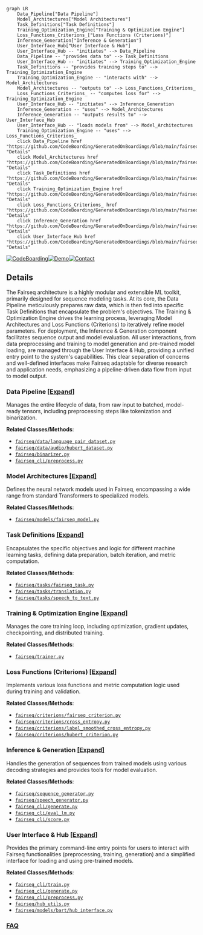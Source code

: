```mermaid
graph LR
    Data_Pipeline["Data Pipeline"]
    Model_Architectures["Model Architectures"]
    Task_Definitions["Task Definitions"]
    Training_Optimization_Engine["Training & Optimization Engine"]
    Loss_Functions_Criterions_["Loss Functions (Criterions)"]
    Inference_Generation["Inference & Generation"]
    User_Interface_Hub["User Interface & Hub"]
    User_Interface_Hub -- "initiates" --> Data_Pipeline
    Data_Pipeline -- "provides data to" --> Task_Definitions
    User_Interface_Hub -- "initiates" --> Training_Optimization_Engine
    Task_Definitions -- "provides training steps to" --> Training_Optimization_Engine
    Training_Optimization_Engine -- "interacts with" --> Model_Architectures
    Model_Architectures -- "outputs to" --> Loss_Functions_Criterions_
    Loss_Functions_Criterions_ -- "computes loss for" --> Training_Optimization_Engine
    User_Interface_Hub -- "initiates" --> Inference_Generation
    Inference_Generation -- "uses" --> Model_Architectures
    Inference_Generation -- "outputs results to" --> User_Interface_Hub
    User_Interface_Hub -- "loads models from" --> Model_Architectures
    Training_Optimization_Engine -- "uses" --> Loss_Functions_Criterions_
    click Data_Pipeline href "https://github.com/CodeBoarding/GeneratedOnBoardings/blob/main/fairseq/Data_Pipeline.md" "Details"
    click Model_Architectures href "https://github.com/CodeBoarding/GeneratedOnBoardings/blob/main/fairseq/Model_Architectures.md" "Details"
    click Task_Definitions href "https://github.com/CodeBoarding/GeneratedOnBoardings/blob/main/fairseq/Task_Definitions.md" "Details"
    click Training_Optimization_Engine href "https://github.com/CodeBoarding/GeneratedOnBoardings/blob/main/fairseq/Training_Optimization_Engine.md" "Details"
    click Loss_Functions_Criterions_ href "https://github.com/CodeBoarding/GeneratedOnBoardings/blob/main/fairseq/Loss_Functions_Criterions_.md" "Details"
    click Inference_Generation href "https://github.com/CodeBoarding/GeneratedOnBoardings/blob/main/fairseq/Inference_Generation.md" "Details"
    click User_Interface_Hub href "https://github.com/CodeBoarding/GeneratedOnBoardings/blob/main/fairseq/User_Interface_Hub.md" "Details"
```

[![CodeBoarding](https://img.shields.io/badge/Generated%20by-CodeBoarding-9cf?style=flat-square)](https://github.com/CodeBoarding/GeneratedOnBoardings)[![Demo](https://img.shields.io/badge/Try%20our-Demo-blue?style=flat-square)](https://www.codeboarding.org/demo)[![Contact](https://img.shields.io/badge/Contact%20us%20-%20contact@codeboarding.org-lightgrey?style=flat-square)](mailto:contact@codeboarding.org)

## Details

The Fairseq architecture is a highly modular and extensible ML toolkit, primarily designed for sequence modeling tasks. At its core, the Data Pipeline meticulously prepares raw data, which is then fed into specific Task Definitions that encapsulate the problem's objectives. The Training & Optimization Engine drives the learning process, leveraging Model Architectures and Loss Functions (Criterions) to iteratively refine model parameters. For deployment, the Inference & Generation component facilitates sequence output and model evaluation. All user interactions, from data preprocessing and training to model generation and pre-trained model loading, are managed through the User Interface & Hub, providing a unified entry point to the system's capabilities. This clear separation of concerns and well-defined interfaces make Fairseq adaptable for diverse research and application needs, emphasizing a pipeline-driven data flow from input to model output.

### Data Pipeline [[Expand]](./Data_Pipeline.md)
Manages the entire lifecycle of data, from raw input to batched, model-ready tensors, including preprocessing steps like tokenization and binarization.


**Related Classes/Methods**:

- <a href="https://github.com/facebookresearch/fairseq/blob/main/fairseq/data/language_pair_dataset.py" target="_blank" rel="noopener noreferrer">`fairseq/data/language_pair_dataset.py`</a>
- <a href="https://github.com/facebookresearch/fairseq/blob/main/fairseq/data/audio/hubert_dataset.py" target="_blank" rel="noopener noreferrer">`fairseq/data/audio/hubert_dataset.py`</a>
- <a href="https://github.com/facebookresearch/fairseq/blob/main/fairseq/binarizer.py" target="_blank" rel="noopener noreferrer">`fairseq/binarizer.py`</a>
- <a href="https://github.com/facebookresearch/fairseq/blob/main/fairseq_cli/preprocess.py" target="_blank" rel="noopener noreferrer">`fairseq_cli/preprocess.py`</a>


### Model Architectures [[Expand]](./Model_Architectures.md)
Defines the neural network models used in Fairseq, encompassing a wide range from standard Transformers to specialized models.


**Related Classes/Methods**:

- <a href="https://github.com/facebookresearch/fairseq/blob/main/fairseq/models/fairseq_model.py" target="_blank" rel="noopener noreferrer">`fairseq/models/fairseq_model.py`</a>


### Task Definitions [[Expand]](./Task_Definitions.md)
Encapsulates the specific objectives and logic for different machine learning tasks, defining data preparation, batch iteration, and metric computation.


**Related Classes/Methods**:

- <a href="https://github.com/facebookresearch/fairseq/blob/main/fairseq/tasks/fairseq_task.py" target="_blank" rel="noopener noreferrer">`fairseq/tasks/fairseq_task.py`</a>
- <a href="https://github.com/facebookresearch/fairseq/blob/main/fairseq/tasks/translation.py" target="_blank" rel="noopener noreferrer">`fairseq/tasks/translation.py`</a>
- <a href="https://github.com/facebookresearch/fairseq/blob/main/fairseq/tasks/speech_to_text.py" target="_blank" rel="noopener noreferrer">`fairseq/tasks/speech_to_text.py`</a>


### Training & Optimization Engine [[Expand]](./Training_Optimization_Engine.md)
Manages the core training loop, including optimization, gradient updates, checkpointing, and distributed training.


**Related Classes/Methods**:

- <a href="https://github.com/facebookresearch/fairseq/blob/main/fairseq/trainer.py" target="_blank" rel="noopener noreferrer">`fairseq/trainer.py`</a>


### Loss Functions (Criterions) [[Expand]](./Loss_Functions_Criterions_.md)
Implements various loss functions and metric computation logic used during training and validation.


**Related Classes/Methods**:

- <a href="https://github.com/facebookresearch/fairseq/blob/main/fairseq/criterions/fairseq_criterion.py" target="_blank" rel="noopener noreferrer">`fairseq/criterions/fairseq_criterion.py`</a>
- <a href="https://github.com/facebookresearch/fairseq/blob/main/fairseq/criterions/cross_entropy.py" target="_blank" rel="noopener noreferrer">`fairseq/criterions/cross_entropy.py`</a>
- <a href="https://github.com/facebookresearch/fairseq/blob/main/fairseq/criterions/label_smoothed_cross_entropy.py" target="_blank" rel="noopener noreferrer">`fairseq/criterions/label_smoothed_cross_entropy.py`</a>
- <a href="https://github.com/facebookresearch/fairseq/blob/main/fairseq/criterions/hubert_criterion.py" target="_blank" rel="noopener noreferrer">`fairseq/criterions/hubert_criterion.py`</a>


### Inference & Generation [[Expand]](./Inference_Generation.md)
Handles the generation of sequences from trained models using various decoding strategies and provides tools for model evaluation.


**Related Classes/Methods**:

- <a href="https://github.com/facebookresearch/fairseq/blob/main/fairseq/sequence_generator.py" target="_blank" rel="noopener noreferrer">`fairseq/sequence_generator.py`</a>
- <a href="https://github.com/facebookresearch/fairseq/blob/main/fairseq/speech_generator.py" target="_blank" rel="noopener noreferrer">`fairseq/speech_generator.py`</a>
- <a href="https://github.com/facebookresearch/fairseq/blob/main/fairseq_cli/generate.py" target="_blank" rel="noopener noreferrer">`fairseq_cli/generate.py`</a>
- <a href="https://github.com/facebookresearch/fairseq/blob/main/fairseq_cli/eval_lm.py" target="_blank" rel="noopener noreferrer">`fairseq_cli/eval_lm.py`</a>
- <a href="https://github.com/facebookresearch/fairseq/blob/main/fairseq_cli/score.py" target="_blank" rel="noopener noreferrer">`fairseq_cli/score.py`</a>


### User Interface & Hub [[Expand]](./User_Interface_Hub.md)
Provides the primary command-line entry points for users to interact with Fairseq functionalities (preprocessing, training, generation) and a simplified interface for loading and using pre-trained models.


**Related Classes/Methods**:

- <a href="https://github.com/facebookresearch/fairseq/blob/main/fairseq_cli/train.py" target="_blank" rel="noopener noreferrer">`fairseq_cli/train.py`</a>
- <a href="https://github.com/facebookresearch/fairseq/blob/main/fairseq_cli/generate.py" target="_blank" rel="noopener noreferrer">`fairseq_cli/generate.py`</a>
- <a href="https://github.com/facebookresearch/fairseq/blob/main/fairseq_cli/preprocess.py" target="_blank" rel="noopener noreferrer">`fairseq_cli/preprocess.py`</a>
- <a href="https://github.com/facebookresearch/fairseq/blob/main/fairseq/hub_utils.py" target="_blank" rel="noopener noreferrer">`fairseq/hub_utils.py`</a>
- <a href="https://github.com/facebookresearch/fairseq/blob/main/fairseq/models/bart/hub_interface.py" target="_blank" rel="noopener noreferrer">`fairseq/models/bart/hub_interface.py`</a>




### [FAQ](https://github.com/CodeBoarding/GeneratedOnBoardings/tree/main?tab=readme-ov-file#faq)